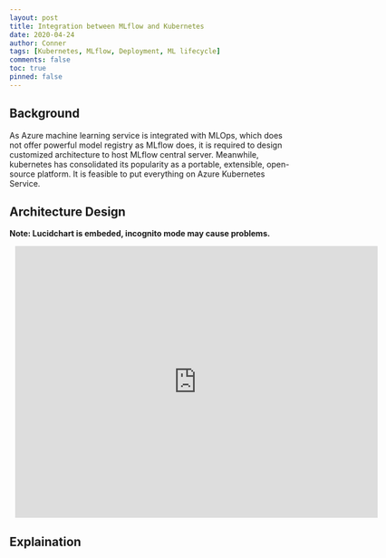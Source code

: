 ```yaml
---
layout: post
title: Integration between MLflow and Kubernetes
date: 2020-04-24
author: Conner
tags: [Kubernetes, MLflow, Deployment, ML lifecycle]
comments: false
toc: true
pinned: false
---
```


## Background

As Azure machine learning service is integrated with MLOps, which does not offer powerful model registry as MLflow does, it is required to design customized architecture to host MLflow central server. Meanwhile, kubernetes has consolidated its popularity as a portable, extensible, open-source platform. It is feasible to put everything on Azure Kubernetes Service.

## Architecture Design

**Note: Lucidchart is embeded, incognito mode may cause problems.**

<div style="width: 640px; height: 480px; margin: 10px; position: relative;"><iframe allowfullscreen frameborder="0" style="width:640px; height:480px" src="https://lucid.app/documents/embeddedchart/dc9bb985-9690-4701-87c9-26ca8455514f" id="TiQVJAstzdxG"></iframe></div>

## Explaination
